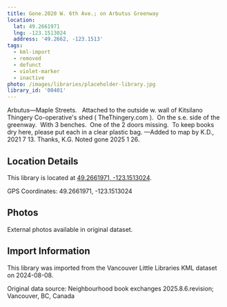 ```yaml
---
title: Gone.2020 W. 6th Ave.; on Arbutus Greenway
location:
  lat: 49.2661971
  lng: -123.1513024
  address: '49.2662, -123.1513'
tags:
  - kml-import
  - removed
  - defunct
  - violet-marker
  - inactive
photo: /images/libraries/placeholder-library.jpg
library_id: '00401'
---
```

Arbutus—Maple Streets.  
Attached to the outside w. wall of 
Kitsilano Thingery Co-operative's shed 
( TheThingery.com ).  On the s.e. side of the greenway.  With 3 benches.  One of the 2 doors missing.  To keep books dry here, please put each in a clear plastic bag.
—Added to map by K.D., 2021 7 13. Thanks, K.G.
Noted gone 2025 1 26.

## Location Details

This library is located at [49.2661971, -123.1513024](https://www.google.com/maps?q=49.2661971,-123.1513024).

GPS Coordinates: 49.2661971, -123.1513024

## Photos

External photos available in original dataset.

## Import Information

This library was imported from the Vancouver Little Libraries KML dataset on 2024-08-08.

Original data source: Neighbourhood book exchanges 2025.8.6.revision; Vancouver, BC, Canada

